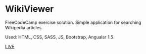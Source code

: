 # WikiViewer
FreeCodeCamp exercise solution. Simple application for searching Wikipedia articles.

Used: HTML, CSS, SASS, JS, Bootstrap, Angualar 1.5

<a href="http://mcekiera.pl/wikiviewer/index.html">LIVE</a>
